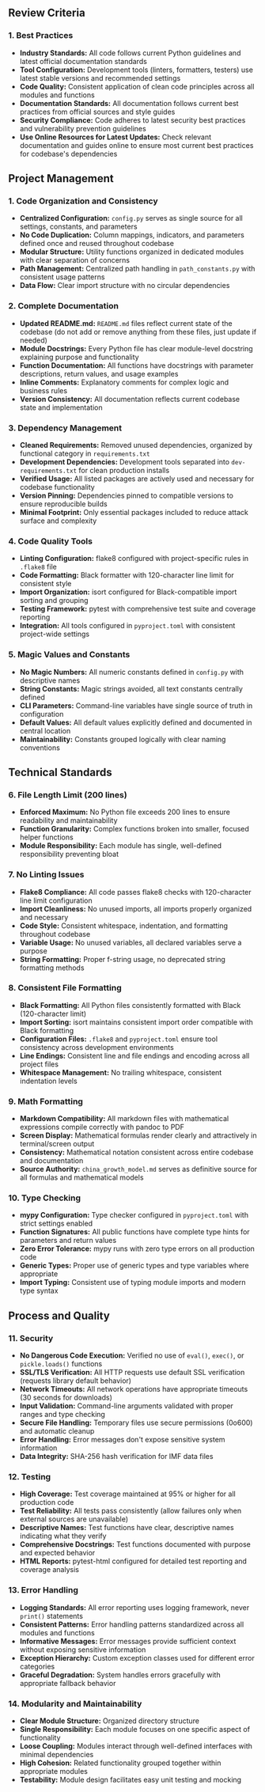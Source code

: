 ## Review Criteria

### 1. Best Practices

- **Industry Standards:** All code follows current Python guidelines and latest official documentation standards
- **Tool Configuration:** Development tools (linters, formatters, testers) use latest stable versions and recommended settings
- **Code Quality:** Consistent application of clean code principles across all modules and functions
- **Documentation Standards:** All documentation follows current best practices from official sources and style guides
- **Security Compliance:** Code adheres to latest security best practices and vulnerability prevention guidelines
- **Use Online Resources for Latest Updates:** Check relevant documentation and guides online to ensure most current best practices for codebase's dependencies

## Project Management

### 1. Code Organization and Consistency

- **Centralized Configuration:** `config.py` serves as single source for all settings, constants, and parameters
- **No Code Duplication:** Column mappings, indicators, and parameters defined once and reused throughout codebase
- **Modular Structure:** Utility functions organized in dedicated modules with clear separation of concerns
- **Path Management:** Centralized path handling in `path_constants.py` with consistent usage patterns
- **Data Flow:** Clear import structure with no circular dependencies

### 2. Complete Documentation

- **Updated README.md:** `README.md` files reflect current state of the codebase (do not add or remove anything from these files, just update if needed)
- **Module Docstrings:** Every Python file has clear module-level docstring explaining purpose and functionality
- **Function Documentation:** All functions have docstrings with parameter descriptions, return values, and usage examples
- **Inline Comments:** Explanatory comments for complex logic and business rules
- **Version Consistency:** All documentation reflects current codebase state and implementation

### 3. Dependency Management

- **Cleaned Requirements:** Removed unused dependencies, organized by functional category in `requirements.txt`
- **Development Dependencies:** Development tools separated into `dev-requirements.txt` for clean production installs
- **Verified Usage:** All listed packages are actively used and necessary for codebase functionality
- **Version Pinning:** Dependencies pinned to compatible versions to ensure reproducible builds
- **Minimal Footprint:** Only essential packages included to reduce attack surface and complexity

### 4. Code Quality Tools

- **Linting Configuration:** flake8 configured with project-specific rules in `.flake8` file
- **Code Formatting:** Black formatter with 120-character line limit for consistent style
- **Import Organization:** isort configured for Black-compatible import sorting and grouping
- **Testing Framework:** pytest with comprehensive test suite and coverage reporting
- **Integration:** All tools configured in `pyproject.toml` with consistent project-wide settings

### 5. Magic Values and Constants

- **No Magic Numbers:** All numeric constants defined in `config.py` with descriptive names
- **String Constants:** Magic strings avoided, all text constants centrally defined
- **CLI Parameters:** Command-line variables have single source of truth in configuration
- **Default Values:** All default values explicitly defined and documented in central location
- **Maintainability:** Constants grouped logically with clear naming conventions

## Technical Standards

### 6. File Length Limit (200 lines)

- **Enforced Maximum:** No Python file exceeds 200 lines to ensure readability and maintainability
- **Function Granularity:** Complex functions broken into smaller, focused helper functions
- **Module Responsibility:** Each module has single, well-defined responsibility preventing bloat

### 7. No Linting Issues

- **Flake8 Compliance:** All code passes flake8 checks with 120-character line limit configuration
- **Import Cleanliness:** No unused imports, all imports properly organized and necessary
- **Code Style:** Consistent whitespace, indentation, and formatting throughout codebase
- **Variable Usage:** No unused variables, all declared variables serve a purpose
- **String Formatting:** Proper f-string usage, no deprecated string formatting methods

### 8. Consistent File Formatting

- **Black Formatting:** All Python files consistently formatted with Black (120-character limit)
- **Import Sorting:** isort maintains consistent import order compatible with Black formatting
- **Configuration Files:** `.flake8` and `pyproject.toml` ensure tool consistency across development environments
- **Line Endings:** Consistent line and file endings and encoding across all project files
- **Whitespace Management:** No trailing whitespace, consistent indentation levels

### 9. Math Formatting

- **Markdown Compatibility:** All markdown files with mathematical expressions compile correctly with pandoc to PDF
- **Screen Display:** Mathematical formulas render clearly and attractively in terminal/screen output
- **Consistency:** Mathematical notation consistent across entire codebase and documentation
- **Source Authority:** `china_growth_model.md` serves as definitive source for all formulas and mathematical models

### 10. Type Checking

- **mypy Configuration:** Type checker configured in `pyproject.toml` with strict settings enabled
- **Function Signatures:** All public functions have complete type hints for parameters and return values
- **Zero Error Tolerance:** mypy runs with zero type errors on all production code
- **Generic Types:** Proper use of generic types and type variables where appropriate
- **Import Typing:** Consistent use of typing module imports and modern type syntax

## Process and Quality

### 11. Security

- **No Dangerous Code Execution:** Verified no use of `eval()`, `exec()`, or `pickle.loads()` functions
- **SSL/TLS Verification:** All HTTP requests use default SSL verification (requests library default behavior)
- **Network Timeouts:** All network operations have appropriate timeouts (30 seconds for downloads)
- **Input Validation:** Command-line arguments validated with proper ranges and type checking
- **Secure File Handling:** Temporary files use secure permissions (0o600) and automatic cleanup
- **Error Handling:** Error messages don't expose sensitive system information
- **Data Integrity:** SHA-256 hash verification for IMF data files

### 12. Testing

- **High Coverage:** Test coverage maintained at 95% or higher for all production code
- **Test Reliability:** All tests pass consistently (allow failures only when external sources are unavailable)
- **Descriptive Names:** Test functions have clear, descriptive names indicating what they verify
- **Comprehensive Docstrings:** Test functions documented with purpose and expected behavior
- **HTML Reports:** pytest-html configured for detailed test reporting and coverage analysis

### 13. Error Handling

- **Logging Standards:** All error reporting uses logging framework, never `print()` statements
- **Consistent Patterns:** Error handling patterns standardized across all modules and functions
- **Informative Messages:** Error messages provide sufficient context without exposing sensitive information
- **Exception Hierarchy:** Custom exception classes used for different error categories
- **Graceful Degradation:** System handles errors gracefully with appropriate fallback behavior

### 14. Modularity and Maintainability

- **Clear Module Structure:** Organized directory structure
- **Single Responsibility:** Each module focuses on one specific aspect of functionality
- **Loose Coupling:** Modules interact through well-defined interfaces with minimal dependencies
- **High Cohesion:** Related functionality grouped together within appropriate modules
- **Testability:** Module design facilitates easy unit testing and mocking
